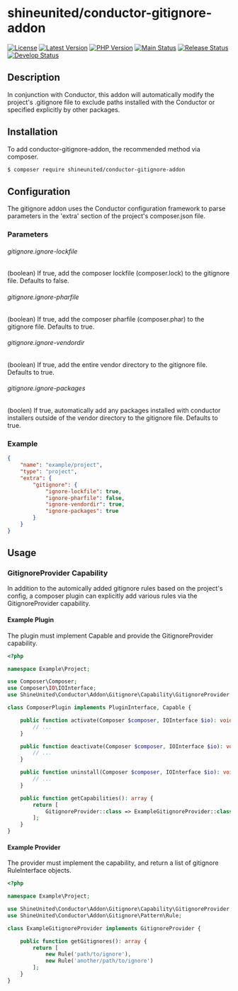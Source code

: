 # shineunited/conductor-gitignore-addon

[![License](https://img.shields.io/packagist/l/shineunited/conductor-gitignore-addon)](https://github.com/shineunited/conductor-gitignore-addon/blob/main/LICENSE)
[![Latest Version](https://img.shields.io/packagist/v/shineunited/conductor-gitignore-addon?label=latest)](https://packagist.org/packages/shineunited/conductor-gitignore-addon/)
[![PHP Version](https://img.shields.io/packagist/dependency-v/shineunited/conductor-gitignore-addon/php?label=php)](https://www.php.net/releases/index.php)
[![Main Status](https://img.shields.io/github/workflow/status/shineunited/conductor-gitignore-addon/Build/main?label=main)](https://github.com/shineunited/conductor-gitignore-addon/actions/workflows/build.yml?query=branch%3Amain)
[![Release Status](https://img.shields.io/github/workflow/status/shineunited/conductor-gitignore-addon/Build/release?label=release)](https://github.com/shineunited/conductor-gitignore-addon/actions/workflows/build.yml?query=branch%3Arelease)
[![Develop Status](https://img.shields.io/github/workflow/status/shineunited/conductor-gitignore-addon/Build/develop?label=develop)](https://github.com/shineunited/conductor-gitignore-addon/actions/workflows/build.yml?query=branch%3Adevelop)

## Description
In conjunction with Conductor, this addon will automatically modify the project's .gitignore file to exclude paths installed with the Conductor or specified explicitly by other packages.


## Installation
To add conductor-gitignore-addon, the recommended method via composer.
```sh
$ composer require shineunited/conductor-gitignore-addon
```


## Configuration
The gitignore addon uses the Conductor configuration framework to parse parameters in the 'extra' section of the project's composer.json file.

### Parameters

###### gitignore.ignore-lockfile
(boolean) If true, add the composer lockfile (composer.lock) to the gitignore file. Defaults to false.

###### gitignore.ignore-pharfile
(boolean) If true, add the composer pharfile (composer.phar) to the gitignore file. Defaults to true.

###### gitignore.ignore-vendordir
(boolean) If true, add the entire vendor directory to the gitignore file. Defaults to true.

###### gitignore.ignore-packages
(boolen) If true, automatically add any packages installed with conductor installers outside of the vendor directory to the gitignore file. Defaults to true.


### Example

```json
{
	"name": "example/project",
	"type": "project",
	"extra": {
		"gitignore": {
			"ignore-lockfile": true,
			"ignore-pharfile": false,
			"ignore-vendordir": true,
			"ignore-packages": true
		}
	}
}
```


## Usage

### GitignoreProvider Capability
In addition to the automically added gitignore rules based on the project's config, a composer plugin can explicitly add various rules via the GitignoreProvider capability.

#### Example Plugin
The plugin must implement Capable and provide the GitignoreProvider capability.
```php
<?php

namespace Example\Project;

use Composer\Composer;
use Composer\IO\IOInterface;
use ShineUnited\Conductor\Addon\Gitignore\Capability\GitignoreProvider;

class ComposerPlugin implements PluginInterface, Capable {

	public function activate(Composer $composer, IOInterface $io): void {
		// ...
	}

	public function deactivate(Composer $composer, IOInterface $io): void {
		// ...
	}

	public function uninstall(Composer $composer, IOInterface $io): void {
		// ...
	}

	public function getCapabilities(): array {
		return [
			GitignoreProvider::class => ExampleGitignoreProvider::class
		];
	}
}
```

#### Example Provider
The provider must implement the capability, and return a list of gitignore RuleInterface objects.
```php
<?php

namespace Example\Project;

use ShineUnited\Conductor\Addon\Gitignore\Capability\GitignoreProvider;
use ShineUnited\Conductor\Addon\Gitignore\Pattern\Rule;

class ExampleGitignoreProvider implements GitignoreProvider {

	public function getGitignores(): array {
		return [
			new Rule('path/to/ignore'),
			new Rule('another/path/to/ignore')
		];
	}
}
```

